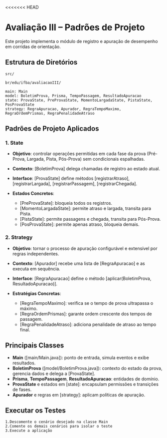 <<<<<<< HEAD
# Avaliação III – Padrões de Projeto

Este projeto implementa o módulo de registro e apuração de desempenho em corridas de orientação.

## Estrutura de Diretórios

	src/ 

	br/edu/ifba/avaliacaoIII/

	main: Main
    model: BoletimProva, Prisma, TempoPassagem, ResultadoApuracao
    state: ProvaState, PreProvaState, MomentoLargadaState, PistaState, PosProvaState
    strategy: RegraApuracao, Apurador, RegraTempoMaximo, RegraOrdemPrismas, RegraPenalidadeAtraso   

## Padrões de Projeto Aplicados

### 1. State

* **Objetivo**: controlar operações permitidas em cada fase da prova (Pré-Prova, Largada, Pista, Pós-Prova) sem condicionais espalhadas.
* **Contexto**: [BoletimProva] delega chamadas de registro ao estado atual.
* **Interface**: [ProvaState] define métodos [registrarAtraso], [registrarLargada], [registrarPassagem], [registrarChegada].
* **Estados Concretos**:

  * [PreProvaState]: bloqueia todos os registros.
  * [MomentoLargadaState]: permite atraso e largada, transita para Pista.
  * [PistaState]: permite passagens e chegada, transita para Pós-Prova.
  * [PosProvaState]: permite apenas atraso, bloqueia demais.

### 2. Strategy

* **Objetivo**: tornar o processo de apuração configurável e extensível por regras independentes.
* **Contexto**: [Apurador] recebe uma lista de [RegraApuracao] e as executa em sequência.
* **Interface**: [RegraApuracao] define o método [aplicar(BoletimProva, ResultadoApuracao)].
* **Estratégias Concretas**:

  * [RegraTempoMaximo]: verifica se o tempo de prova ultrapassa o máximo.
  * [RegraOrdemPrismas]: garante ordem crescente dos tempos de passagem.
  * [RegraPenalidadeAtraso]: adiciona penalidade de atraso ao tempo final.

## Principais Classes

* **Main** ([main/Main.java]): ponto de entrada, simula eventos e exibe resultados.
* **BoletimProva** ([model/BoletimProva.java]): contexto do estado da prova, gerencia dados e delega a [ProvaState].
* **Prisma**, **TempoPassagem**, **ResultadoApuracao**: entidades de domínio.
* **ProvaState** e estados em [state]: encapsulam permissões e transições de fases.
* **Apurador** e regras em [strategy]: aplicam políticas de apuração.


## Executar os Testes

	1.Descomente o cenário desejado na classe Main
	2.Comente os demais cenários para isolar o teste
	3.Execute a aplicação
